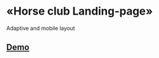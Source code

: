 # «Horse club Landing-page»

Adaptive and mobile layout

## [Demo](https://nfdmitry.github.io/Horse-club/)
